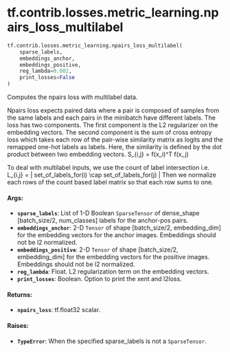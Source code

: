 <div itemscope itemtype="http://developers.google.com/ReferenceObject">
<meta itemprop="name" content="tf.contrib.losses.metric_learning.npairs_loss_multilabel" />
<meta itemprop="path" content="Stable" />
</div>

# tf.contrib.losses.metric_learning.npairs_loss_multilabel

``` python
tf.contrib.losses.metric_learning.npairs_loss_multilabel(
    sparse_labels,
    embeddings_anchor,
    embeddings_positive,
    reg_lambda=0.002,
    print_losses=False
)
```

Computes the npairs loss with multilabel data.

Npairs loss expects paired data where a pair is composed of samples from the
same labels and each pairs in the minibatch have different labels. The loss
has two components. The first component is the L2 regularizer on the
embedding vectors. The second component is the sum of cross entropy loss
which takes each row of the pair-wise similarity matrix as logits and
the remapped one-hot labels as labels. Here, the similarity is defined by the
dot product between two embedding vectors. S_{i,j} = f(x_i)^T f(x_j)

To deal with multilabel inputs, we use the count of label intersection
i.e. L_{i,j} = | set_of_labels_for(i) \cap set_of_labels_for(j) |
Then we normalize each rows of the count based label matrix so that each row
sums to one.

#### Args:

* <b>`sparse_labels`</b>: List of 1-D Boolean `SparseTensor` of dense_shape
                 [batch_size/2, num_classes] labels for the anchor-pos pairs.
* <b>`embeddings_anchor`</b>: 2-D `Tensor` of shape [batch_size/2, embedding_dim] for
    the embedding vectors for the anchor images. Embeddings should not be
    l2 normalized.
* <b>`embeddings_positive`</b>: 2-D `Tensor` of shape [batch_size/2, embedding_dim] for
    the embedding vectors for the positive images. Embeddings should not be
    l2 normalized.
* <b>`reg_lambda`</b>: Float. L2 regularization term on the embedding vectors.
* <b>`print_losses`</b>: Boolean. Option to print the xent and l2loss.


#### Returns:

* <b>`npairs_loss`</b>: tf.float32 scalar.

#### Raises:

* <b>`TypeError`</b>: When the specified sparse_labels is not a `SparseTensor`.